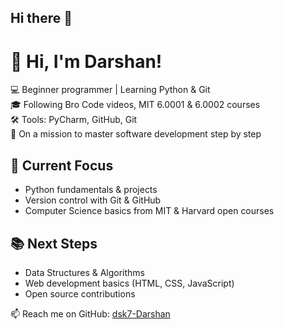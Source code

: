 ## Hi there 👋

# 👋 Hi, I'm Darshan!

💻 Beginner programmer | Learning Python & Git  
🎓 Following Bro Code videos, MIT 6.0001 & 6.0002 courses  
🛠️ Tools: PyCharm, GitHub, Git  
🚀 On a mission to master software development step by step

## 🔭 Current Focus
- Python fundamentals & projects
- Version control with Git & GitHub
- Computer Science basics from MIT & Harvard open courses

## 📚 Next Steps
- Data Structures & Algorithms
- Web development basics (HTML, CSS, JavaScript)
- Open source contributions

📫 Reach me on GitHub: [dsk7-Darshan](https://github.com/dsk7-Darshan)
